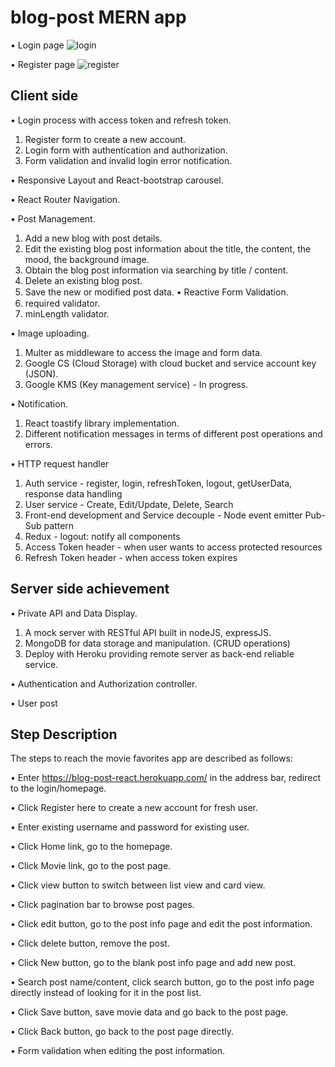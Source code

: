 # blog-post MERN app
• Login page
![login](https://user-images.githubusercontent.com/42746063/232567496-87da0a91-bf52-4948-bc62-06bba8c9a525.png)

• Register page
![register](https://user-images.githubusercontent.com/42746063/232567700-bfb4bf06-1f1a-4ced-b3bd-0cdae45a5384.png)

## Client side 

• Login process with access token and refresh token.
1. Register form to create a new account.
2. Login form with authentication and authorization.
3. Form validation and invalid login error notification.

• Responsive Layout and React-bootstrap carousel.

• React Router Navigation.

• Post Management.
1. Add a new blog with post details.
2. Edit the existing blog post information about the title, the content, the mood, the background image.
3. Obtain the blog post information via searching by title / content.
4. Delete an existing blog post.
5. Save the new or modiﬁed post data.
• Reactive Form Validation.
1. required validator.
2. minLength validator.

• Image uploading.
1. Multer as middleware to access the image and form data.
2. Google CS (Cloud Storage) with cloud bucket and service account key (JSON).
3. Google KMS (Key management service) - In progress.

• Notification.
1. React toastify library implementation.
2. Different notification messages in terms of different post operations and errors.

• HTTP request handler
1. Auth service - register, login, refreshToken, logout, getUserData, response data handling
2. User service - Create, Edit/Update, Delete, Search
3. Front-end development and Service decouple - Node event emitter Pub-Sub pattern
4. Redux - logout: notify all components
5. Access Token header - when user wants to access protected resources
6. Refresh Token header - when access token expires

## Server side achievement

• Private API and Data Display.
1. A mock server with RESTful API built in nodeJS, expressJS.
2. MongoDB for data storage and manipulation. (CRUD operations)
3. Deploy with Heroku providing remote server as back-end reliable service.

• Authentication and Authorization controller.

• User post 

## Step Description

The steps to reach the movie favorites app are described as follows:

• Enter https://blog-post-react.herokuapp.com/ in the address bar, redirect to the login/homepage.

• Click Register here to create a new account for fresh user.

• Enter existing username and password for existing user. 

• Click Home link, go to the homepage.

• Click Movie link, go to the post page.

• Click view button to switch between list view and card view.

• Click pagination bar to browse post pages.

• Click edit button, go to the post info page and edit the post information.

• Click delete button, remove the post.

• Click New button, go to the blank post info page and add new post.

• Search post name/content, click search button, go to the post info page directly instead of looking for it in the post list.

• Click Save button, save movie data and go back to the post page.

• Click Back button, go back to the post page directly.

• Form validation when editing the post information.
